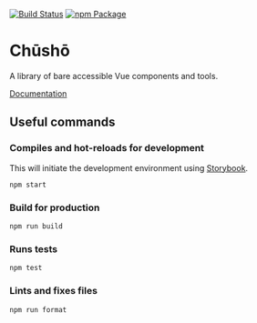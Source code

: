 [![Build Status](https://api.travis-ci.org/liip/chusho.svg?branch=master)](https://travis-ci.org/liip/chusho)
[![npm Package](https://img.shields.io/npm/v/chusho)](https://www.npmjs.com/package/chusho)

# Chūshō

A library of bare accessible Vue components and tools.

[Documentation](https://www.chusho.dev/guide/)

## Useful commands

### Compiles and hot-reloads for development

This will initiate the development environment using [Storybook](https://storybook.js.org/).

```
npm start
```

### Build for production

```
npm run build
```

### Runs tests

```
npm test
```

### Lints and fixes files

```
npm run format
```
